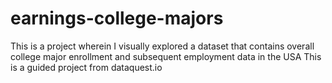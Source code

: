 # earnings-college-majors
This is a project wherein I visually explored a dataset that contains overall college major enrollment and subsequent employment data in the USA 
This is a guided project from dataquest.io
